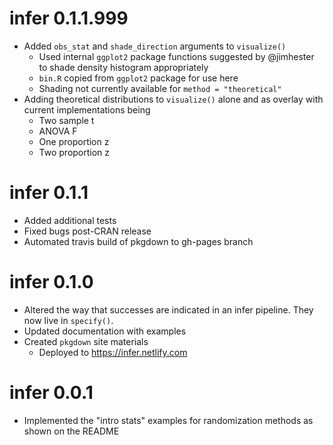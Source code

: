 # infer 0.1.1.999
- Added `obs_stat` and `shade_direction` arguments to `visualize()`
  - Used internal `ggplot2` package functions suggested by @jimhester to shade
  density histogram appropriately
  - `bin.R` copied from `ggplot2` package for use here
  - Shading not currently available for `method = "theoretical"`
- Adding theoretical distributions to `visualize()` alone and as overlay with current implementations being
    - Two sample t
    - ANOVA F
    - One proportion z
    - Two proportion z
    
# infer 0.1.1
- Added additional tests
- Fixed bugs post-CRAN release
- Automated travis build of pkgdown to gh-pages branch

# infer 0.1.0
- Altered the way that successes are indicated in an infer pipeline. They now live in `specify()`.
- Updated documentation with examples
- Created `pkgdown` site materials
  - Deployed to https://infer.netlify.com


# infer 0.0.1
- Implemented the "intro stats" examples for randomization methods as shown on the README
